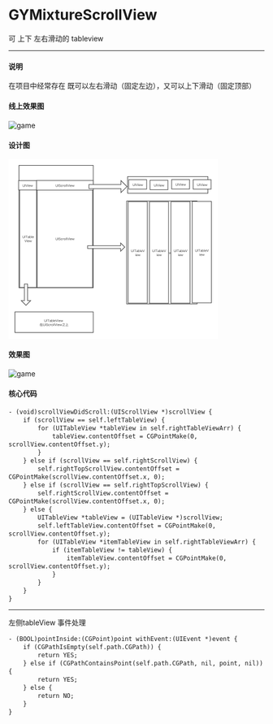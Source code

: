 # GYMixtureScrollView
可 上下 左右滑动的 tableview

---

#### 说明
在项目中经常存在 既可以左右滑动（固定左边），又可以上下滑动（固定顶部）

#### 线上效果图

<img src="./Image/gameDemo.gif" width = "360" height = "640" alt="game" align=center />


#### 设计图
<img src="./Image/脑图.png" width = "412" height = "354" alt="game" align=center />

#### 效果图
<img src="./Image/demo-min.gif" width = "311" height = "727" alt="game" align=center />

#### 核心代码
```
- (void)scrollViewDidScroll:(UIScrollView *)scrollView {
    if (scrollView == self.leftTableView) {
        for (UITableView *tableView in self.rightTableViewArr) {
            tableView.contentOffset = CGPointMake(0, scrollView.contentOffset.y);
        }
    } else if (scrollView == self.rightScrollView) {
        self.rightTopScrollView.contentOffset = CGPointMake(scrollView.contentOffset.x, 0);
    } else if (scrollView == self.rightTopScrollView) {
        self.rightScrollView.contentOffset = CGPointMake(scrollView.contentOffset.x, 0);
    } else {
        UITableView *tableView = (UITableView *)scrollView;
        self.leftTableView.contentOffset = CGPointMake(0, scrollView.contentOffset.y);
        for (UITableView *itemTableView in self.rightTableViewArr) {
            if (itemTableView != tableView) {
                itemTableView.contentOffset = CGPointMake(0, scrollView.contentOffset.y);
            }
        }
    }
}

```
---
左侧tableView 事件处理

```
- (BOOL)pointInside:(CGPoint)point withEvent:(UIEvent *)event {
    if (CGPathIsEmpty(self.path.CGPath)) {
        return YES;
    } else if (CGPathContainsPoint(self.path.CGPath, nil, point, nil)) {
        return YES;
    } else {
        return NO;
    }
}

```
